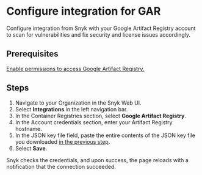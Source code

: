 # Configure integration for GAR

Configure integration from Snyk with your Google Artifact Registry account to scan for vulnerabilities and fix security and license issues accordingly.

## Prerequisites

[Enable permissions to access Google Artifact Registry.](enable-permissions-to-access-gar.md)

## Steps

1. Navigate to your Organization in the Snyk Web UI.
2. Select **Integrations** in the left navigation bar.
3. In the Container Registries section, select **Google Artifact Registry**.
4. In the Account credentials section, enter your Artifact Registry hostname.
5. In the JSON key file field, paste the entire contents of the JSON key file you downloaded [in the previous step](enable-permissions-to-access-gar.md).
6. Select **Save**.

Snyk checks the credentials, and upon success, the page reloads with a notification that the connection succeeded.
